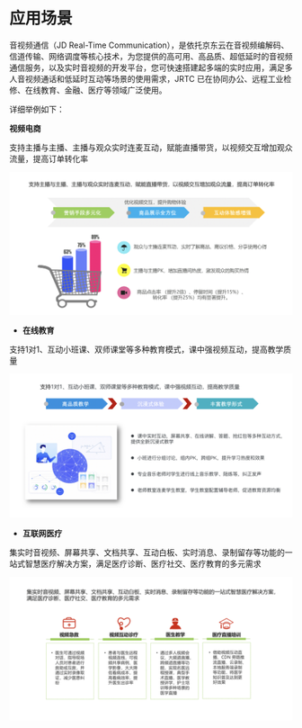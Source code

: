 # 应用场景

音视频通信（JD Real-Time Communication），是依托京东云在音视频编解码、信道传输、网络调度等核心技术，为您提供的高可用、高品质、超低延时的音视频通信服务，以及实时音视频的开发平台，您可快速搭建起多端的实时应用，满足多人音视频通话和低延时互动等场景的使用需求，JRTC 已在协同办公、远程工业检修、在线教育、金融、医疗等领域广泛使用。  

详细举例如下：  



**视频电商**

支持主播与主播、主播与观众实时连麦互动，赋能直播带货，以视频交互增加观众流量，提高订单转化率

![企业咚咚20201228141302.jpg](../../../../image/Real-Time-Communicat/企业咚咚20201228141302.jpg)

-   **在线教育**

支持1对1、互动小班课、双师课堂等多种教育模式，课中强视频互动，提高教学质量

![在线教育.jpg](../../../../image/Real-Time-Communicat/在线教育.jpg)

-   **互联网医疗**

集实时音视频、屏幕共享、文档共享、互动白板、实时消息、录制留存等功能的一站式智慧医疗解决方案，满足医疗诊断、医疗社交、医疗教育的多元需求

![互联网医疗.jpg](../../../../image/Real-Time-Communicat/互联网医疗.jpg)
